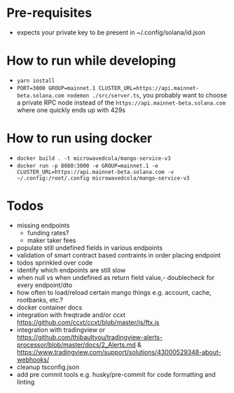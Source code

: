 # Pre-requisites
* expects your private key to be present in ~/.config/solana/id.json

# How to run while developing
* `yarn install`
* `PORT=3000 GROUP=mainnet.1 CLUSTER_URL=https://api.mainnet-beta.solana.com nodemon ./src/server.ts`, you probably want to choose a private RPC node instead of the `https://api.mainnet-beta.solana.com` where one quickly ends up with 429s

# How to run using docker
* `docker build . -t microwavedcola/mango-service-v3`
* `docker run -p 8080:3000 -e GROUP=mainnet.1 -e CLUSTER_URL=https://api.mainnet-beta.solana.com -v  ~/.config:/root/.config microwavedcola/mango-service-v3`

# Todos
- missing endpoints
  - funding rates?
  - maker taker fees
- populate still undefined fields in various endpoints
- validation of smart contract based contraints in order placing endpoint
- todos sprinkled over code
- identify which endpoints are still slow
- when null vs when undefined as return field value,- doublecheck for every endpoint/dto
- how often to load/reload certain mango things e.g. account, cache, rootbanks, etc.?
- docker container docs
- integration with freqtrade and/or ccxt https://github.com/ccxt/ccxt/blob/master/js/ftx.js
- integration with tradingview or https://github.com/thibaultyou/tradingview-alerts-processor/blob/master/docs/2_Alerts.md & https://www.tradingview.com/support/solutions/43000529348-about-webhooks/
- cleanup tsconfig.json
- add pre commit tools e.g. husky/pre-commit for code formatting and linting
